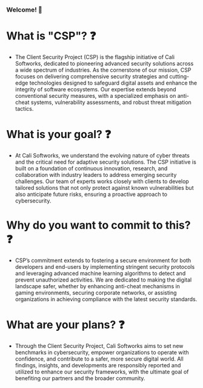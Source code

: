 ### Welcome! 👋

# What is "CSP"? ❓

- The Client Security Project (CSP) is the flagship initiative of Cali Softworks, dedicated to pioneering advanced security solutions across a wide spectrum of industries. As the cornerstone of our mission, CSP focuses on delivering comprehensive security strategies and cutting-edge technologies designed to safeguard digital assets and enhance the integrity of software ecosystems. Our expertise extends beyond conventional security measures, with a specialized emphasis on anti-cheat systems, vulnerability assessments, and robust threat mitigation tactics.


# What is your goal? ❓

- At Cali Softworks, we understand the evolving nature of cyber threats and the critical need for adaptive security solutions. The CSP initiative is built on a foundation of continuous innovation, research, and collaboration with industry leaders to address emerging security challenges. Our team of experts works closely with clients to develop tailored solutions that not only protect against known vulnerabilities but also anticipate future risks, ensuring a proactive approach to cybersecurity.

# Why do you want to commit to this? ❓

- CSP’s commitment extends to fostering a secure environment for both developers and end-users by implementing stringent security protocols and leveraging advanced machine learning algorithms to detect and prevent unauthorized activities. We are dedicated to making the digital landscape safer, whether by enhancing anti-cheat mechanisms in gaming environments, securing corporate networks, or assisting organizations in achieving compliance with the latest security standards.

# What are your plans? ❓

- Through the Client Security Project, Cali Softworks aims to set new benchmarks in cybersecurity, empower organizations to operate with confidence, and contribute to a safer, more secure digital world. All findings, insights, and developments are responsibly reported and utilized to enhance our security frameworks, with the ultimate goal of benefiting our partners and the broader community.
